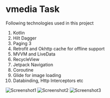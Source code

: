 # vmedia Task

Following technologies used in this project

1) Kotlin
2) Hilt Dagger
3) Paging 3 
4) Retrofit and Okhttp cache for offline support
5) MVVM  and LiveData
6)  RecycleView
7) Jetpack Navigation 
8) Coroutine
9) Glide for image loading 
10) Databinding, Http Interceptors etc


![Screenshot1](https://user-images.githubusercontent.com/5362141/172674714-3a1adfc4-6823-43dd-933f-8723be575982.png)
![Screenshot2](https://user-images.githubusercontent.com/5362141/172674845-612de1b5-8b3b-4577-975e-3c263bffef7a.png)
![Screenshot3](https://user-images.githubusercontent.com/5362141/172674891-c32e64f3-a7d5-46d4-b30f-eb57d9f0768e.png)

